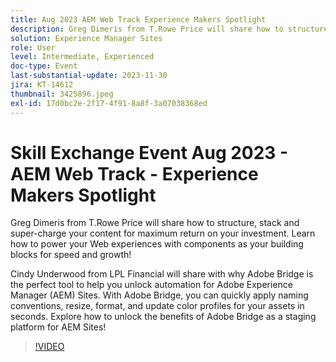```yaml
---
title: Aug 2023 AEM Web Track Experience Makers Spotlight
description: Greg Dimeris from T.Rowe Price will share how to structure, stack and super-charge your content for maximum return on your investment. Learn how to power your Web experiences with components as your building blocks for speed and growth!Cindy Underwood from LPL Financial will share with why Adobe Bridge is the perfect tool to help you unlock automation for Adobe Experience Manager (AEM) sites. With Adobe Bridge, you can quickly apply naming conventions, resize, format, and update color profiles for your assets in seconds. Explore how to unlock the benefits of Adobe Bridge as a staging platform for AEM sites!
solution: Experience Manager Sites
role: User
level: Intermediate, Experienced
doc-type: Event
last-substantial-update: 2023-11-30
jira: KT-14612
thumbnail: 3425896.jpeg
exl-id: 17d0bc2e-2f17-4f91-8a8f-3a07038368ed
---
```

# Skill Exchange Event Aug 2023 - AEM Web Track -  Experience Makers Spotlight

Greg Dimeris from T.Rowe Price will share how to structure, stack and super-charge your content for maximum return on your investment. Learn how to power your Web experiences with components as your building blocks for speed and growth!

Cindy Underwood from LPL Financial will share with why Adobe Bridge is the perfect tool to help you unlock automation for Adobe Experience Manager (AEM) Sites. With Adobe Bridge, you can quickly apply naming conventions, resize, format, and update color profiles for your assets in seconds. Explore how to unlock the benefits of Adobe Bridge as a staging platform for AEM Sites!

>[!VIDEO](https://video.tv.adobe.com/v/3425896/?learn=on)
